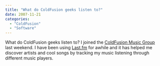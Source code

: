 ```yaml
---
title: "What do ColdFusion geeks listen to?"
date: 2007-11-21
categories: 
  - "ColdFusion"
  - "Software"
---
```


What do ColdFusion geeks listen to? I joined the [ColdFusion Music Group](http://www.last.fm/group/Coldfusion/) last weekend. I have been using [Last.fm](http://www.last.fm/) for awhile and it has helped me discover artists and cool songs by tracking my music listening through different music players.
